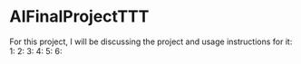 # AIFinalProjectTTT
For this project, I will be discussing the project and usage instructions for it: 
1: 
2: 
3: 
4: 
5: 
6: 

